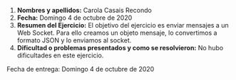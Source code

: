 1. **Nombres y apellidos:** Carola Casais Recondo
2. **Fecha:** Domingo 4 de octubre de 2020
3. **Resumen del Ejercicio:** El objetivo del ejercicio es enviar mensajes a un Web Socket. Para ello creamos un objeto mensaje, lo convertimos a formato JSON
y lo enviamos al socket.
4. **Dificultad o problemas presentados y como se resolvieron:** No hubo dificultades en este ejercicio.

Fecha de entrega: Domingo 4 de octubre de 2020
